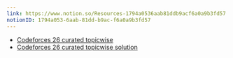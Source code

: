 ```yaml
---
link: https://www.notion.so/Resources-1794a0536aab81ddb9acf6a0a9b3fd57
notionID: 1794a053-6aab-81dd-b9ac-f6a0a9b3fd57
---
```

 - [Codeforces 26 curated topicwise](https://codeforces.com/group/MWSDmqGsZm/contests)
 - [Codeforces 26 curated topicwise solution](https://drive.google.com/drive/folders/1ZV5yGUpHWvihbsGJC2yFPzNH5mCv778U)
  
